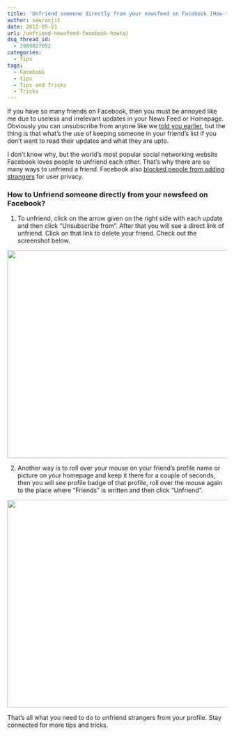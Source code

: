 ```yaml
---
title: 'Unfriend someone directly from your newsfeed on Facebook [How-to]'
author: sauravjit
date: 2012-05-21
url: /unfriend-newsfeed-facebook-howto/
dsq_thread_id:
  - 2989827052
categories:
  - Tips
tags:
  - Facebook
  - tips
  - Tips and Tricks
  - Tricks
---
```

If you have so many friends on Facebook, then you must be annoyed like me due to useless and irrelevant updates in your News Feed or Homepage. Obviously you can unsubscribe from anyone like we [told you earlier][1], but the thing is that what&#8217;s the use of keeping someone in your friend&#8217;s list if you don&#8217;t want to read their updates and what they are upto.

I don&#8217;t know why, but the world&#8217;s most popular social networking website Facebook loves people to unfriend each other. That&#8217;s why there are so many ways to unfriend a friend. Facebook also [blocked people from adding strangers][2] for user privacy.

### How to Unfriend someone directly from your newsfeed on Facebook?

1. To unfriend, click on the arrow given on the right side with each update and then click &#8220;Unsubscribe from&#8221;. After that you will see a direct link of unfriend. Click on that link to delete your friend. Check out the screenshot below.

<img class="aligncenter size-full wp-image-57935" title="unfriend facebook directly" src="http://cdn.devilsworkshop.org/files/2012/05/unfriend.jpg" alt="" width="538" height="477" />

2. Another way is to roll over your mouse on your friend&#8217;s profile name or picture on your homepage and keep it there for a couple of seconds, then you will see profile badge of that profile, roll over the mouse again to the place where &#8220;Friends&#8221; is written and then click &#8220;Unfriend&#8221;.

<img class="aligncenter size-full wp-image-57936" title="unfriend directly-2" src="http://cdn.devilsworkshop.org/files/2012/05/unfriend-directly-2.jpg" alt="" width="507" height="477" />

That&#8217;s all what you need to do to unfriend strangers from your profile. Stay connected for more tips and tricks.

 [1]: http://devilsworkshop.org/deal-uselessrepetitive-updates-facebook-news-feed/
 [2]: http://devilsworkshop.org/this-friend-request-cant-be-sent-another-irritating-feature-by-facebook-and-how-to-deal-with-it/
